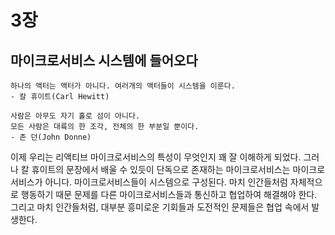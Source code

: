 # 3장

## 마이크로서비스 시스템에 들어오다

```
하나의 액터는 액터가 아니다. 여러개의 액터들이 시스템을 이룬다.
- 칼 휴이트(Carl Hewitt)

사람은 아무도 자기 홀로 섬이 아니다.
모든 사람은 대륙의 한 조각, 전체의 한 부분일 뿐이다.
- 존 던(John Donne)
```

이제 우리는 리액티브 마이크로서비스의 특성이 무엇인지 꽤 잘 이해하게 되었다.
그러나 칼 휴이트의 문장에서 배울 수 있듯이 단독으로 존재하는 마이크로서비스는 마이크로서비스가 아니다. 
마이크로서비스들이 시스템으로 구성된다. 마치 인간들처럼 자체적으로 행동하기 때문 문제를 다른 마이크로서비스들과 통신하고 협업하여 해결해야 한다.
그리고 마치 인간들처럼, 대부분 흥미로운 기회들과 도전적인 문제들은 협업 속에서 발생한다.
